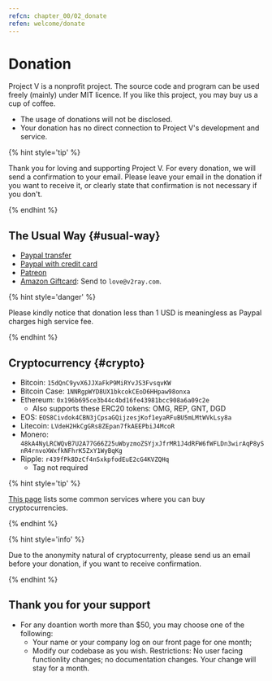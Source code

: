 ```yaml
---
refcn: chapter_00/02_donate
refen: welcome/donate
---
```


# Donation

Project V is a nonprofit project. The source code and program can be used freely (mainly) under MIT licence. If you like this project, you may buy us a cup of coffee.

* The usage of donations will not be disclosed.
* Your donation has no direct connection to Project V's development and service.

{% hint style='tip' %}

Thank you for loving and supporting Project V. For every donation, we will send a confirmation to your email. Please leave your email in the donation if you want to receive it, or clearly state that confirmation is not necessary if you don't.

{% endhint %}

## The Usual Way {#usual-way}

* [Paypal transfer](https://www.paypal.me/ProjectV2Ray/25)
* [Paypal with credit card](https://www.paypal.com/cgi-bin/webscr?cmd=_s-xclick&amount=25&currency_code=usd&hosted_button_id=4TU3UKYANT2WY)
* [Patreon](https://www.patreon.com/v2ray)
* [Amazon Giftcard](https://www.amazon.com/Amazon-eGift-Card-Birthday-Balloons/dp/B01FIS88SY): Send to `love@v2ray.com`.

{% hint style='danger' %}

Please kindly notice that donation less than 1 USD is meaningless as Paypal charges high service fee.

{% endhint %}

## Cryptocurrency {#crypto}

* Bitcoin: `15dQnC9yvX6JJXaFkP9MiRYvJS3FvsqvKW`
* Bitcoin Case: `1NNRgpWYD8UX1bkcokCEoD6HHpaw98onxa`
* Ethereum: `0x196b695ce3b44c4bd16fe43981bcc908a6a09c2e`
  * Also supports these ERC20 tokens: OMG, REP, GNT, DGD
* EOS: `EOS8Civdok4CBN3jCpsaGQijzesjKof1eyaRFuBU5mLMtWVkLsy8a`
* Litecoin: `LVdeH2HkCgGRs8ZEpan7fkAEEPbiJ4McoR`
* Monero: `48kA4NyLRCWQvB7U2A77G66Z25uWbyzmoZSYjxJfrMR1J4dRFW6fWFLDn3wirAqP8ySnR4rnvoXWxfkNFhrK5ZxY1WyBqKg`
* Ripple: `r439fPk8DzCf4nSxkpfodEuE2cG4KVZQHq`
  * Tag not required

{% hint style='tip' %}

[This page](../ui_client/service.md) lists some common services where you can buy cryptocurrencies.

{% endhint %}

{% hint style='info' %}

Due to the anonymity natural of cryptocurrenty, please send us an email before your donation, if you want to receive confirmation.

{% endhint %}

## Thank you for your support

* For any doantion worth more than $50, you may choose one of the following:
  * Your name or your company log on our front page for one month;
  * Modify our codebase as you wish. Restrictions: No user facing functionlity changes; no documentation changes. Your change will stay for a month.
